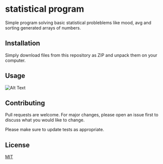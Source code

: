 # statistical program

Simple program solving basic statistical probleblems like mood, avg and sorting generated arrays of numbers.

## Installation

Simply download files from this repository as ZIP and unpack them on your computer.

## Usage
![Alt Text](http://g.recordit.co/8HuPeMiw59.gif)


## Contributing
Pull requests are welcome. For major changes, please open an issue first to discuss what you would like to change.

Please make sure to update tests as appropriate.

## License
[MIT](https://choosealicense.com/licenses/mit/)
